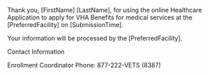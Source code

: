 Thank you, [FirstName] [LastName], for using the online Healthcare Application to apply for VHA Benefits for medical services at the [PreferredFacility] on [SubmissionTime].

Your information will be processed by the [PreferredFacility].

Contact Information

Enrollment Coordinator
Phone: 877-222-VETS (8387)
